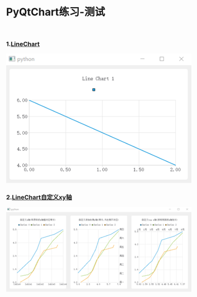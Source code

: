 # PyQtChart练习-测试
<br />

### 1.<a href="LineChart.py">LineChart</a><br />
<img src="ScreenShot/1.png" />

### 2.<a href="LineChart自定义xy轴.py">LineChart自定义xy轴</a><br />
<img src="ScreenShot/2.png" />